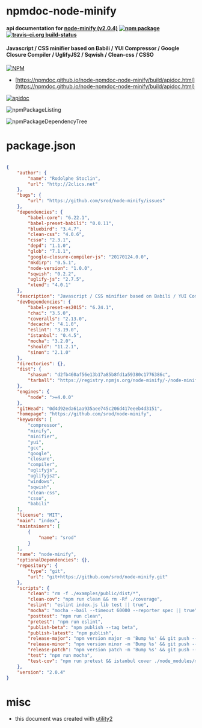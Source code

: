 # npmdoc-node-minify

#### api documentation for  [node-minify (v2.0.4)](https://github.com/srod/node-minify)  [![npm package](https://img.shields.io/npm/v/npmdoc-node-minify.svg?style=flat-square)](https://www.npmjs.org/package/npmdoc-node-minify) [![travis-ci.org build-status](https://api.travis-ci.org/npmdoc/node-npmdoc-node-minify.svg)](https://travis-ci.org/npmdoc/node-npmdoc-node-minify)

#### Javascript / CSS minifier based on Babili / YUI Compressor / Google Closure Compiler / UglifyJS2 / Sqwish / Clean-css / CSSO

[![NPM](https://nodei.co/npm/node-minify.png?downloads=true&downloadRank=true&stars=true)](https://www.npmjs.com/package/node-minify)

- [https://npmdoc.github.io/node-npmdoc-node-minify/build/apidoc.html](https://npmdoc.github.io/node-npmdoc-node-minify/build/apidoc.html)

[![apidoc](https://npmdoc.github.io/node-npmdoc-node-minify/build/screenCapture.buildCi.browser.%252Ftmp%252Fbuild%252Fapidoc.html.png)](https://npmdoc.github.io/node-npmdoc-node-minify/build/apidoc.html)

![npmPackageListing](https://npmdoc.github.io/node-npmdoc-node-minify/build/screenCapture.npmPackageListing.svg)

![npmPackageDependencyTree](https://npmdoc.github.io/node-npmdoc-node-minify/build/screenCapture.npmPackageDependencyTree.svg)



# package.json

```json

{
    "author": {
        "name": "Rodolphe Stoclin",
        "url": "http://2clics.net"
    },
    "bugs": {
        "url": "https://github.com/srod/node-minify/issues"
    },
    "dependencies": {
        "babel-core": "6.22.1",
        "babel-preset-babili": "0.0.11",
        "bluebird": "3.4.7",
        "clean-css": "4.0.6",
        "csso": "2.3.1",
        "depd": "1.1.0",
        "glob": "7.1.1",
        "google-closure-compiler-js": "20170124.0.0",
        "mkdirp": "0.5.1",
        "node-version": "1.0.0",
        "sqwish": "0.2.2",
        "uglify-js": "2.7.5",
        "xtend": "4.0.1"
    },
    "description": "Javascript / CSS minifier based on Babili / YUI Compressor / Google Closure Compiler / UglifyJS2 / Sqwish / Clean-css / CSSO",
    "devDependencies": {
        "babel-preset-es2015": "6.24.1",
        "chai": "3.5.0",
        "coveralls": "2.13.0",
        "decache": "4.1.0",
        "eslint": "3.19.0",
        "istanbul": "0.4.5",
        "mocha": "3.2.0",
        "should": "11.2.1",
        "sinon": "2.1.0"
    },
    "directories": {},
    "dist": {
        "shasum": "d2fb460af56e13b17a85b8fd1a59380c1776386c",
        "tarball": "https://registry.npmjs.org/node-minify/-/node-minify-2.0.4.tgz"
    },
    "engines": {
        "node": ">=4.0.0"
    },
    "gitHead": "0d4d92eda61aa935aee745c206d417eeeb4d3151",
    "homepage": "https://github.com/srod/node-minify",
    "keywords": [
        "compressor",
        "minify",
        "minifier",
        "yui",
        "gcc",
        "google",
        "closure",
        "compiler",
        "uglifyjs",
        "uglifyjs2",
        "windows",
        "sqwish",
        "clean-css",
        "csso",
        "babili"
    ],
    "license": "MIT",
    "main": "index",
    "maintainers": [
        {
            "name": "srod"
        }
    ],
    "name": "node-minify",
    "optionalDependencies": {},
    "repository": {
        "type": "git",
        "url": "git+https://github.com/srod/node-minify.git"
    },
    "scripts": {
        "clean": "rm -f ./examples/public/dist/*",
        "clean-cov": "npm run clean && rm -Rf ./coverage",
        "eslint": "eslint index.js lib test || true",
        "mocha": "mocha --bail --timeout 60000 --reporter spec || true",
        "posttest": "npm run clean",
        "pretest": "npm run eslint",
        "publish-beta": "npm publish --tag beta",
        "publish-latest": "npm publish",
        "release-major": "npm version major -m 'Bump %s' && git push --tags origin HEAD:master",
        "release-minor": "npm version minor -m 'Bump %s' && git push --tags origin HEAD:master",
        "release-patch": "npm version patch -m 'Bump %s' && git push --tags origin HEAD:master",
        "test": "npm run mocha",
        "test-cov": "npm run pretest && istanbul cover ./node_modules/mocha/bin/_mocha -- -t 60000 -R spec"
    },
    "version": "2.0.4"
}
```



# misc
- this document was created with [utility2](https://github.com/kaizhu256/node-utility2)
